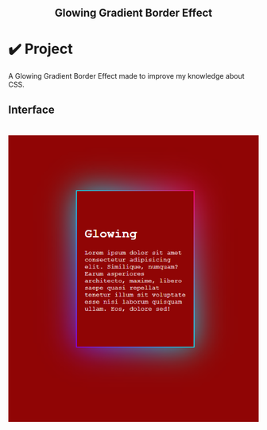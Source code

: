<h2 align="center"> Glowing Gradient Border Effect </h2>

# ✔️ Project
A Glowing Gradient Border Effect made to improve my knowledge about CSS.

## Interface 
<h1 align="center">
    <img alt="Glowing Image" title="Glowing_Gradient_Interface" src="img/interface.png">
</h1>

